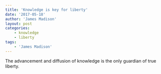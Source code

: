 ```yaml
---
title: 'Knowledge is key for liberty'
date: '2017-05-18'
author: 'James Madison'
layout: post
categories:
    - knowledge
    - liberty
tags:
    - 'James Madison'
---
```


The advancement and diffusion of knowledge is the only guardian of true liberty.
